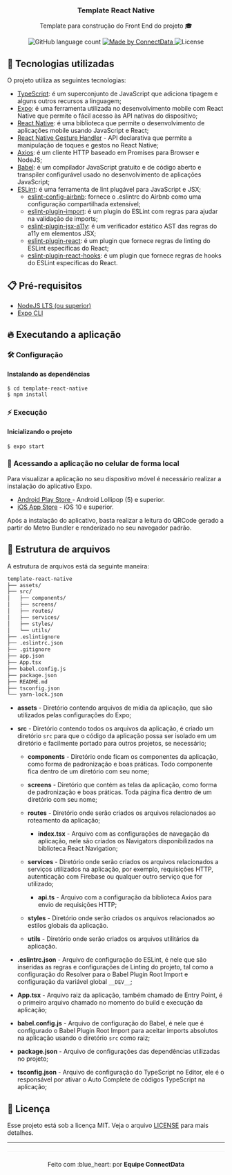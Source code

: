 <h3 align="center">
  Template React Native
</h3>

<p align="center">Template para construção do Front End do projeto 🎓</p>

<p align="center">
  <img alt="GitHub language count" src="https://img.shields.io/github/languages/count/connect-data/template-react-native?color=%2304D361">

  <a href="https://rocketseat.com.br">
    <img alt="Made by ConnectData" src="https://img.shields.io/badge/made%20by-ConnectData-%2304D361">
  </a>

  <img alt="License" src="https://img.shields.io/badge/license-MIT-%2304D361">
</p>

## :rocket: Tecnologias utilizadas

O projeto utiliza as seguintes tecnologias:

- [TypeScript](https://www.typescriptlang.org/): é um superconjunto de JavaScript que adiciona tipagem e alguns outros recursos a linguagem;
- [Expo](https://expo.io/): é uma ferramenta utilizada no desenvolvimento mobile com React Native que permite o fácil acesso às API nativas do dispositivo;
- [React Native](https://reactnative.dev/): é uma biblioteca que permite o desenvolvimento de aplicações mobile usando JavaScript e React;
- [React Native Gesture Handler](https://kmagiera.github.io/react-native-gesture-handler/) - API declarativa que permite a manipulação de toques e gestos no React Native;
- [Axios](https://github.com/axios/axios): é um cliente HTTP baseado em Promises para Browser e NodeJS;
- [Babel](https://babeljs.io/): é um compilador JavaScript gratuito e de código aberto e transpiler configurável usado no desenvolvimento de aplicações JavaScript;
- [ESLint](https://eslint.org/): é uma ferramenta de lint plugável para JavaScript e JSX;
  - [eslint-config-airbnb](https://github.com/airbnb/javascript/tree/master/packages/eslint-config-airbnb): fornece o .eslintrc do Airbnb como uma configuração compartilhada extensível;
  - [eslint-plugin-import](https://github.com/benmosher/eslint-plugin-import): é um plugin do ESLint com regras para ajudar na validação de imports;
  - [eslint-plugin-jsx-a11y](https://github.com/evcohen/eslint-plugin-jsx-a11y): é um verificador estático AST das regras do a11y em elementos JSX;
  - [eslint-plugin-react](https://github.com/yannickcr/eslint-plugin-react): é um plugin que fornece regras de linting do ESLint específicas do React;
  - [eslint-plugin-react-hooks](https://github.com/facebook/react/tree/master/packages/eslint-plugin-react-hooks): é um plugin que fornece regras de hooks do ESLint específicas do React.
  
## :clipboard: Pré-requisitos

- [NodeJS LTS (ou superior)](https://nodejs.org/en/)
- [Expo CLI](https://docs.expo.dev/workflow/expo-cli/)

## :fire: Executando a aplicação
### :hammer_and_wrench: Configuração

#### Instalando as dependências
```
$ cd template-react-native
$ npm install
```
### :zap: Execução

#### Inicializando o projeto
```
$ expo start
```

### :iphone: Acessando a aplicação no celular de forma local
Para visualizar a aplicação no seu dispositivo móvel é necessário realizar a instalação do aplicativo Expo.
- [Android Play Store ](https://play.google.com/store/apps/details?id=host.exp.exponent) - Android Lollipop (5) e superior.
- [iOS App Store](https://itunes.com/apps/exponent) - iOS 10 e superior.

Após a instalação do aplicativo, basta realizar a leitura do QRCode gerado a partir do Metro Bundler e renderizado no seu navegador padrão.

## :open_file_folder: Estrutura de arquivos

A estrutura de arquivos está da seguinte maneira:

```bash
template-react-native
├── assets/
├── src/
│   ├── components/
│   ├── screens/
│   ├── routes/
│   ├── services/
│   ├── styles/
│   └── utils/
├── .eslintignore
├── .eslintrc.json
├── .gitignore
├── app.json
├── App.tsx
├── babel.config.js
├── package.json
├── README.md
├── tsconfig.json
└── yarn-lock.json
```
- **assets** - Diretório contendo arquivos de mídia da aplicação, que são utilizados pelas configurações do Expo;

- **src** - Diretório contendo todos os arquivos da aplicação, é criado um diretório `src` para que o código da aplicação possa ser isolado em um diretório e facilmente portado para outros projetos, se necessário;

  - **components** - Diretório onde ficam os componentes da aplicação, como forma de padronização e boas práticas. Todo componente fica dentro de um diretório com seu nome;
  
  - **screens** - Diretório que contém as telas da aplicação, como forma de padronização e boas práticas. Toda página fica dentro de um diretório com seu nome;
  
  - **routes** - Diretório onde serão criados os arquivos relacionados ao roteamento da aplicação;
  
    - **index.tsx** - Arquivo com as configurações de navegação da aplicação, nele são criados os Navigators disponibilizados na biblioteca React Navigation;

  - **services** - Diretório onde serão criados os arquivos relacionados a serviços utilizados na aplicação, por exemplo, requisições HTTP, autenticação com Firebase ou qualquer outro serviço que for utilizado;

    - **api.ts** - Arquivo com a configuração da biblioteca Axios para envio de requisições HTTP;
  
  - **styles** - Diretório onde serão criados os arquivos relacionados ao estilos globais da aplicação.
  
  - **utils** - Diretório onde serão criados os arquivos utilitários da aplicação.

- **.eslintrc.json** - Arquivo de configuração do ESLint, é nele que são inseridas as regras e configurações de Linting do projeto, tal como a configuração do Resolver para o Babel Plugin Root Import e configuração da variável global `__DEV__`;

- **App.tsx** - Arquivo raiz da aplicação, também chamado de Entry Point, é o primeiro arquivo chamado no momento do build e execução da aplicação;

- **babel.config.js** - Arquivo de configuração do Babel, é nele que é configurado o Babel Plugin Root Import para aceitar imports absolutos na aplicação usando o diretório `src` como raiz;

- **package.json** - Arquivo de configurações das dependências utilizadas no projeto;

- **tsconfig.json** - Arquivo de configuração do TypeScript no Editor, ele é o responsável por ativar o Auto Complete de códigos TypeScript na aplicação;

## :memo: Licença

Esse projeto está sob a licença MIT. Veja o arquivo [LICENSE](LICENSE.md) para mais detalhes.

---

<p align="center" style="margin-top: 20px; border-top: 1px solid #eee; padding-top: 20px;">Feito com :blue_heart: por <strong> Equipe ConnectData </strong> </p>
